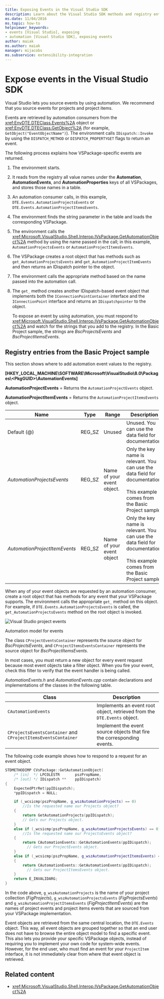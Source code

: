 ```yaml
---
title: Exposing Events in the Visual Studio SDK
description: Learn about the Visual Studio SDK methods and registry entries that expose events for projects and project items.
ms.date: 11/04/2016
ms.topic: how-to
helpviewer_keywords:
- events [Visual Studio], exposing
- automation [Visual Studio SDK], exposing events
author: maiak
ms.author: maiak
manager: mijacobs
ms.subservice: extensibility-integration
---
```

# Expose events in the Visual Studio SDK

Visual Studio lets you source events by using automation. We recommend that you source events for projects and project items.

 Events are retrieved by automation consumers from the <xref:EnvDTE.DTEClass.Events%2A> object or <xref:EnvDTE.DTEClass.GetObject%2A> (for example, `GetObject("EventObjectName")`). The environment calls `IDispatch::Invoke` by using the `DISPATCH_METHOD` or `DISPATCH_PROPERTYGET` flags to return an event.

 The following process explains how VSPackage-specific events are returned.

1. The environment starts.

2. It reads from the registry all value names under the **Automation**, **AutomationEvents**, and **AutomationProperties** keys of all VSPackages, and stores those names in a table.

3. An automation consumer calls, in this example, `DTE.Events.AutomationProjectsEvents` or `DTE.Events.AutomationProjectItemsEvents`.

4. The environment finds the string parameter in the table and loads the corresponding VSPackage.

5. The environment calls the <xref:Microsoft.VisualStudio.Shell.Interop.IVsPackage.GetAutomationObject%2A> method by using the name passed in the call; in this example, `AutomationProjectsEvents` or `AutomationProjectItemsEvents`.

6. The VSPackage creates a root object that has methods such as `get_AutomationProjectsEvents` and `get_AutomationProjectItemEvents` and then returns an IDispatch pointer to the object.

7. The environment calls the appropriate method based on the name passed into the automation call.

8. The `get_` method creates another IDispatch-based event object that implements both the `IConnectionPointContainer` interface and the `IConnectionPoint` interface and returns an `IDispatchpointer` to the object.

   To expose an event by using automation, you must respond to <xref:Microsoft.VisualStudio.Shell.Interop.IVsPackage.GetAutomationObject%2A> and watch for the strings that you add to the registry. In the Basic Project sample, the strings are *BscProjectsEvents* and *BscProjectItemsEvents*.

## Registry entries from the Basic Project sample

This section shows where to add automation event values to the registry.

**[HKEY_LOCAL_MACHINE\SOFTWARE\Microsoft\VisualStudio\8.0\Packages\\<PkgGUID\>\AutomationEvents]**

**AutomationProjectEvents** = Returns the `AutomationProjectEvents` object.

**AutomationProjectItemEvents** = Returns the `AutomationProjectItemsEvents` object.

|Name|Type|Range|Description|
|----------|----------|-----------|-----------------|
|Default (@)|REG_SZ|Unused|Unused. You can use the data field for documentation.|
|*AutomationProjectsEvents*|REG_SZ|Name of your event object.|Only the key name is relevant. You can use the data field for documentation.<br /><br /> This example comes from the Basic Project sample.|
|*AutomationProjectItemEvents*|REG_SZ|Name of your event object|Only the key name is relevant. You can use the data field for documentation.<br /><br /> This example comes from the Basic Project sample.|

When any of your event objects are requested by an automation consumer, create a root object that has methods for any event that your VSPackage supports. The environment calls the appropriate `get_` method on this object. For example, if `DTE.Events.AutomationProjectsEvents` is called, the `get_AutomationProjectsEvents` method on the root object is invoked.

![Visual Studio project events](../../extensibility/internals/media/projectevents.gif "ProjectEvents")
 
Automation model for events

The class `CProjectEventsContainer` represents the source object for *BscProjectsEvents*, and `CProjectItemsEventsContainer` represents the source object for *BscProjectItemsEvents*.

In most cases, you must return a new object for every event request because most event objects take a filter object. When you fire your event, check this filter to verify that the event handler is being called.

*AutomationEvents.h* and *AutomationEvents.cpp* contain declarations and implementations of the classes in the following table.

|Class|Description|
|-----------|-----------------|
|`CAutomationEvents`|Implements an event root object, retrieved from the `DTE.Events` object.|
|`CProjectsEventsContainer` and `CProjectItemsEventsContainer`|Implement the event source objects that fire the corresponding events.|

The following code example shows how to respond to a request for an event object.

```cpp
STDMETHODIMP CVsPackage::GetAutomationObject(
    /* [in]  */ LPCOLESTR       pszPropName,
    /* [out] */ IDispatch **    ppIDispatch)
{
    ExpectedPtrRet(ppIDispatch);
    *ppIDispatch = NULL;

    if (_wcsicmp(pszPropName, g_wszAutomationProjects) == 0)
        //Is the requested name our Projects object?
    {
        return GetAutomationProjects(ppIDispatch);
        // Gets our Projects object.
    }
    else if (_wcsicmp(pszPropName, g_wszAutomationProjectsEvents) == 0)
        //Is the requested name our ProjectsEvents object?
    {
        return CAutomationEvents::GetAutomationEvents(ppIDispatch);
          // Gets our ProjectEvents object.
    }
    else if (_wcsicmp(pszPropName, g_wszAutomationProjectItemsEvents) == 0)  //Is the requested name our ProjectsItemsEvents object?
    {
        return CAutomationEvents::GetAutomationEvents(ppIDispatch);
          // Gets our ProjectItemsEvents object.
    }
    return E_INVALIDARG;
}
```

In the code above, `g_wszAutomationProjects` is the name of your project collection (*FigProjects*), `g_wszAutomationProjectsEvents` (*FigProjectsEvents*) and `g_wszAutomationProjectItemsEvents` (*FigProjectItemEvents*) are the names of project events and project items events that are sourced from your VSPackage implementation.

Event objects are retrieved from the same central location, the `DTE.Events` object. This way, all event objects are grouped together so that an end user does not have to browse the entire object model to find a specific event. This also lets you provide your specific VSPackage objects, instead of requiring you to implement your own code for system-wide events. However, for the end user, who must find an event for your `ProjectItem` interface, it is not immediately clear from where that event object is retrieved.

## Related content

- <xref:Microsoft.VisualStudio.Shell.Interop.IVsPackage.GetAutomationObject%2A>
